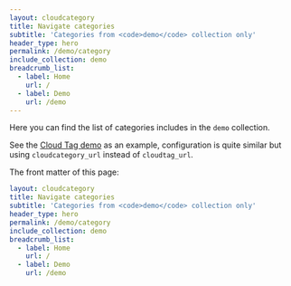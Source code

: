 ```yaml
---
layout: cloudcategory
title: Navigate categories
subtitle: 'Categories from <code>demo</code> collection only'
header_type: hero
permalink: /demo/category
include_collection: demo
breadcrumb_list:
  - label: Home
    url: /
  - label: Demo
    url: /demo
---
```


Here you can find the list of categories includes in the `demo` collection.

See the [Cloud Tag demo](https://dieghernan.github.io/chulapa/demo/tags) as an example, configuration is quite similar but using `cloudcategory_url` instead of `cloudtag_url`.


The front matter of this page:

```yaml
layout: cloudcategory
title: Navigate categories
subtitle: 'Categories from <code>demo</code> collection only'
header_type: hero
permalink: /demo/category
include_collection: demo
breadcrumb_list:
  - label: Home
    url: /
  - label: Demo
    url: /demo
```

